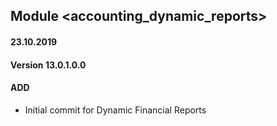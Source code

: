 ## Module <accounting_dynamic_reports>

#### 23.10.2019
#### Version 13.0.1.0.0
#### ADD
- Initial commit for Dynamic Financial Reports
